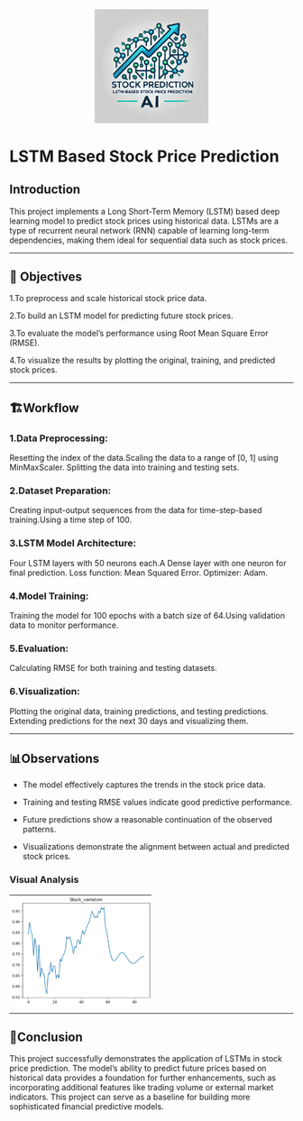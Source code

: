 <div align="center">
  <img src="logoo.png" alt="Stock_Price-Prediction-Based-on-Lstm
" width="40%">
</div>

# LSTM Based Stock Price Prediction


## **Introduction**
This project implements a Long Short-Term Memory (LSTM) based deep learning model to predict stock prices using historical data. LSTMs are a type of recurrent neural network (RNN) capable of learning long-term dependencies, making them ideal for sequential data such as stock prices.

---

## 🎯 **Objectives**
1.To preprocess and scale historical stock price data.

2.To build an LSTM model for predicting future stock prices.

3.To evaluate the model’s performance using Root Mean Square Error (RMSE).

4.To visualize the results by plotting the original, training, and predicted stock prices.
 

---
## 🏗️**Workflow**
### 1.Data Preprocessing: 
Resetting the index of the data.Scaling the data to a range of [0, 1] using MinMaxScaler.
Splitting the data into training and testing sets.

### 2.Dataset Preparation:
Creating input-output sequences from the data for time-step-based training.Using a time step of 100.

### 3.LSTM Model Architecture:
Four LSTM layers with 50 neurons each.A Dense layer with one neuron for final prediction.
Loss function: Mean Squared Error.
Optimizer: Adam.

### 4.Model Training:
Training the model for 100 epochs with a batch size of 64.Using validation data to monitor performance.

### 5.Evaluation:
Calculating RMSE for both training and testing datasets.

### 6.Visualization:

Plotting the original data, training predictions, and testing predictions.
Extending predictions for the next 30 days and visualizing them.

---


## 📊**Observations**
- The model effectively captures the trends in the stock price data.

- Training and testing RMSE values indicate good predictive performance.

- Future predictions show a reasonable continuation of the observed patterns.

- Visualizations demonstrate the alignment between actual and predicted stock prices.

### Visual Analysis
<div style="display: flex; justify-content: space-between; align-items: center; gap: 20px;">

  <img src="analysis2.png" width="50%" style="object-fit: contain;">
 

</div>

---
## 🌟**Conclusion**
This project successfully demonstrates the application of LSTMs in stock price prediction. The model’s ability to predict future prices based on historical data provides a foundation for further enhancements, such as incorporating additional features like trading volume or external market indicators. This project can serve as a baseline for building more sophisticated financial predictive models.
